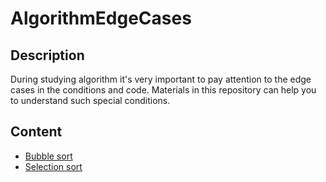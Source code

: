 # AlgorithmEdgeCases

## Description
During studying algorithm it's very important to pay attention to the edge cases in the conditions and code. 
Materials in this repository can help you to understand such special conditions.

## Content
- [Bubble sort](/files/BubbleSort.md) 
- [Selection sort](/files/SelectionSort.md)
